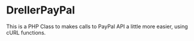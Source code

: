 # DrellerPayPal
This is a PHP Class to makes calls to PayPal API a little more easier, using cURL functions.
